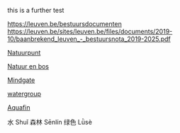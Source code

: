 this is a further test


https://leuven.be/bestuursdocumenten
https://leuven.be/sites/leuven.be/files/documents/2019-10/baanbrekend_leuven_-_bestuursnota_2019-2025.pdf

 [Natuurpunt](https://www.natuurpunt.be/)
 
 [Natuur en bos](https://www.natuurenbos.be/)
 
 [Mindgate](https://www.leuvenmindgate.be/)
 
 [watergroup](https://www.dewatergroep.be/)
 
 [Aquafin](https://www.aquafin.be/en/)
 
 


水 Shuǐ
森林 Sēnlín
绿色  Lǜsè
